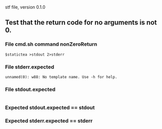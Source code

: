 stf file, version 0.1.0

## Test that the return code for no arguments is not 0.

### File cmd.sh command nonZeroReturn

~~~
$statictea >stdout 2>stderr
~~~

### File stderr.expected

~~~
unnamed(0): w88: No template name. Use -h for help.
~~~

### File stdout.expected

~~~
~~~

### Expected stdout.expected == stdout
### Expected stderr.expected == stderr

